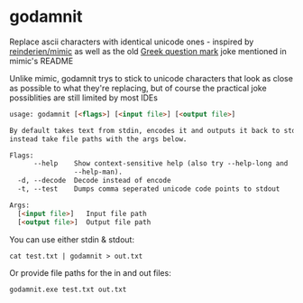 # godamnit
Replace ascii characters with identical unicode ones - inspired by [reinderien/mimic](https://github.com/reinderien/mimic) as well as the old [Greek question mark](https://twitter.com/peterritchie/status/534011965132120064) joke mentioned in mimic's README

Unlike mimic, godamnit trys to stick to unicode characters that look as close as possible to what they're replacing, but of course the practical joke possiblities are still limited by most IDEs

```html
usage: godamnit [<flags>] [<input file>] [<output file>]

By default takes text from stdin, encodes it and outputs it back to stdout. Can
instead take file paths with the args below.

Flags:
      --help    Show context-sensitive help (also try --help-long and
                --help-man).
  -d, --decode  Decode instead of encode
  -t, --test    Dumps comma seperated unicode code points to stdout

Args:
  [<input file>]   Input file path
  [<output file>]  Output file path
```

You can use either stdin & stdout:
```
cat test.txt | godamnit > out.txt
```

Or provide file paths for the in and out files:
```
godamnit.exe test.txt out.txt
```